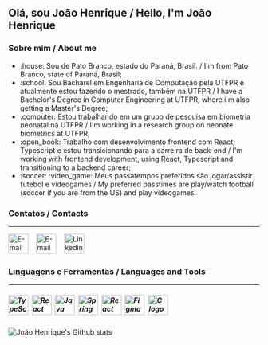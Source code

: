<h2>Olá, sou João Henrique / Hello, I'm João Henrique</h2>

<h3>Sobre mim / About me</h3>


<ul>
    <li> :house: Sou de Pato Branco, estado do Paraná, Brasil. / I'm from Pato Branco, state of Paraná, Brasil;</li>
    <li> :school: Sou Bacharel em Engenharia de Computação pela UTFPR e atualmente estou fazendo o mestrado, também na UTFPR / I have a Bachelor's Degree in Computer Engineering at UTFPR, where i'm also getting a Master's Degree;</li>
    <li> :computer: Estou trabalhando em um grupo de pesquisa em biometria neonatal na UTFPR / I'm working in a research group on neonate biometrics at UTFPR;</li>
    <li> :open_book: Trabalho com desenvolvimento frontend com React, Typescript e estou transicionando para a carreira de back-end / I'm working with frontend development, using React, Typescript and transitioning to a backend career;</li>
    <li> :soccer: :video_game: Meus passatempos preferidos são jogar/assistir futebol e videogames / My preferred passtimes are play/watch football (soccer if you are from the US) and play videogames.</li>
</ul>

<h3>Contatos / Contacts</h3>
<hr></hr>

[<img src="https://cdn-icons-png.flaticon.com/512/732/732200.png" alt="E-mail" height="40px">](mailto:joaohenriquepereiramachado@gmail.com)  &nbsp;&nbsp; [<img src="https://cdn-icons-png.flaticon.com/512/1384/1384063.png" alt="E-mail" height="40px">](https://www.instagram.com/joaohenrique.1505/) &nbsp;&nbsp;
<img src="https://cdn-icons-png.flaticon.com/512/174/174857.png" alt="Linkedin" height="40px">

<h3> Linguagens e Ferramentas / Languages and Tools </h3>
<hr></hr>

<h5>
    <img src="https://raw.githubusercontent.com/yurijserrano/Github-Profile-Readme-Logos/f994c418a134b58c4aec11152f6a4a33fa89da26/programming%20languages/typescript.svg" alt="TypeScript logo" height = "40px">&nbsp;
    <img src="https://raw.githubusercontent.com/yurijserrano/Github-Profile-Readme-Logos/refs/heads/master/frameworks/react.svg" alt="React logo" height = "40px">&nbsp;
    <img src="https://raw.githubusercontent.com/yurijserrano/Github-Profile-Readme-Logos/refs/heads/master/programming%20languages/java.svg" alt="Java logo" height = "40px">&nbsp;
    <img src="https://raw.githubusercontent.com/yurijserrano/Github-Profile-Readme-Logos/refs/heads/master/frameworks/spring.svg" alt="Spring logo" height = "40px">&nbsp;
    <img src="https://raw.githubusercontent.com/yurijserrano/Github-Profile-Readme-Logos/refs/heads/master/databases/postgresql.svg" alt="React logo" height = "40px">&nbsp;
    <img src="https://raw.githubusercontent.com/yurijserrano/Github-Profile-Readme-Logos/refs/heads/master/tools/figma.png" alt="Figma logo" height = "40px">&nbsp;
    <img src="https://raw.githubusercontent.com/yurijserrano/Github-Profile-Readme-Logos/refs/heads/master/programming%20languages/c.svg" alt="C logo" height = "40px">&nbsp;
</h5>

![João Henrique's Github stats](https://github-readme-stats.vercel.app/api?username=joaoHenriqueMachado&show_icons=true&theme=dark&hide_rank=true)


